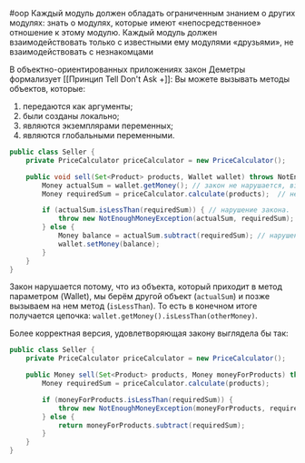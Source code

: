 #oop 
Каждый модуль должен обладать ограниченным знанием о других модулях: знать о модулях, которые имеют «непосредственное» отношение к этому модулю. Каждый модуль должен взаимодействовать только с известными ему модулями «друзьями», не взаимодействовать с незнакомцами

В объектно-ориентированных приложениях закон Деметры формализует [[Принцип Tell Don't Ask +]]:
Вы можете вызывать методы объектов, которые:  
1. передаются как аргументы;  
2. были созданы локально;  
3. являются экземплярами переменных;  
4. являются глобальными переменными.

```java
public class Seller {
    private PriceCalculator priceCalculator = new PriceCalculator();

    public void sell(Set<Product> products, Wallet wallet) throws NotEnoughMoneyException {
        Money actualSum = wallet.getMoney(); // закон не нарушается, взаимодействие с объектом параметром метода (п. 4)
        Money requiredSum = priceCalculator.calculate(products);  // не нарушается, взаимодействие с методом объекта, от которых объект зависит напрямую (п. 2)

        if (actualSum.isLessThan(requiredSum)) { // нарушение закона.
            throw new NotEnoughMoneyException(actualSum, requiredSum);
        } else {
            Money balance = actualSum.subtract(requiredSum); // нарушение закона.
            wallet.setMoney(balance);
        }
    }
}
```

Закон нарушается потому, что из объекта, который приходит в метод параметром (Wallet), мы берём другой объект (`actualSum`) и позже вызываем на нем метод (`isLessThan`). То есть в конечном итоге получается цепочка: `wallet.getMoney().isLessThan(otherMoney)`.

Более корректная версия, удовлетворяющая закону выглядела бы так:
```java
public class Seller {
    private PriceCalculator priceCalculator = new PriceCalculator();

    public Money sell(Set<Product> products, Money moneyForProducts) throws NotEnoughMoneyException {
        Money requiredSum = priceCalculator.calculate(products);

        if (moneyForProducts.isLessThan(requiredSum)) {
            throw new NotEnoughMoneyException(moneyForProducts, requiredSum);
        } else {
            return moneyForProducts.subtract(requiredSum);
        }
    }
}
```